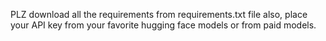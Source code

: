PLZ download all the requirements from requirements.txt file
also, place your API key from your favorite hugging face models or from paid models. 
